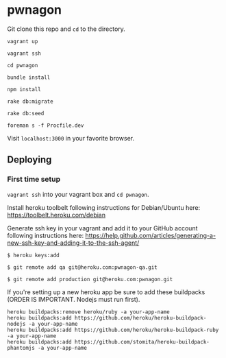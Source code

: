 # pwnagon

Git clone this repo and `cd` to the directory.

```shell
vagrant up
```

```shell
vagrant ssh
```

```shell
cd pwnagon
```

```shell
bundle install
```

```shell
npm install
```

```shell
rake db:migrate
```

```shell
rake db:seed
```

```shell
foreman s -f Procfile.dev
```

Visit `localhost:3000` in your favorite browser.


## Deploying

### First time setup

`vagrant ssh` into your vagrant box and `cd pwnagon`.

Install heroku toolbelt following instructions for Debian/Ubuntu here: https://toolbelt.heroku.com/debian

Generate ssh key in your vagrant and add it to your GitHub account following instructions here: https://help.github.com/articles/generating-a-new-ssh-key-and-adding-it-to-the-ssh-agent/

```shell
$ heroku keys:add
```

```shell
$ git remote add qa git@heroku.com:pwnagon-qa.git
```

```shell
$ git remote add production git@heroku.com:pwnagon.git
```

If you're setting up a new heroku app be sure to add these buildpacks (ORDER IS IMPORTANT. Nodejs must run first).

```shell
heroku buildpacks:remove heroku/ruby -a your-app-name
heroku buildpacks:add https://github.com/heroku/heroku-buildpack-nodejs -a your-app-name
heroku buildpacks:add https://github.com/heroku/heroku-buildpack-ruby -a your-app-name
heroku buildpacks:add https://github.com/stomita/heroku-buildpack-phantomjs -a your-app-name
```
